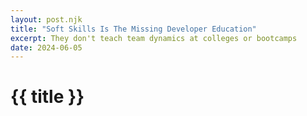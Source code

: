 ```yaml
---
layout: post.njk
title: "Soft Skills Is The Missing Developer Education"
excerpt: They don't teach team dynamics at colleges or bootcamps
date: 2024-06-05
---
```

# {{ title }}